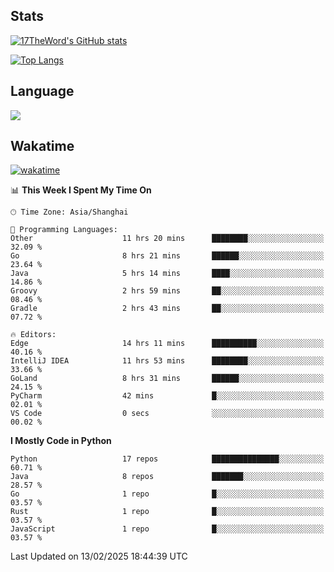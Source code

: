 ## Stats

[![17TheWord's GitHub stats](https://github-readme-stats.vercel.app/api?username=17TheWord&count_private=true&show_icons=true)](https://github.com/anuraghazra/github-readme-stats)

[![Top Langs](https://github-readme-stats.vercel.app/api/top-langs/?username=17TheWord&layout=compact&hide=html)](https://github.com/anuraghazra/github-readme-stats)

## Language

<img align="center" src="https://github-readme-stats-theword.vercel.app/api/wakatime?username=559772f0-9c03-4114-9e11-1b4b8b998e10&layout=compact&theme=dracula&hide_border=true">

## Wakatime

[![wakatime](https://wakatime.com/badge/user/559772f0-9c03-4114-9e11-1b4b8b998e10.svg)](https://wakatime.com/@559772f0-9c03-4114-9e11-1b4b8b998e10)

<!--START_SECTION:waka-->
📊 **This Week I Spent My Time On** 

```text
🕑︎ Time Zone: Asia/Shanghai

💬 Programming Languages: 
Other                    11 hrs 20 mins      ████████░░░░░░░░░░░░░░░░░   32.09 % 
Go                       8 hrs 21 mins       ██████░░░░░░░░░░░░░░░░░░░   23.64 % 
Java                     5 hrs 14 mins       ████░░░░░░░░░░░░░░░░░░░░░   14.86 % 
Groovy                   2 hrs 59 mins       ██░░░░░░░░░░░░░░░░░░░░░░░   08.46 % 
Gradle                   2 hrs 43 mins       ██░░░░░░░░░░░░░░░░░░░░░░░   07.72 % 

🔥 Editors: 
Edge                     14 hrs 11 mins      ██████████░░░░░░░░░░░░░░░   40.16 % 
IntelliJ IDEA            11 hrs 53 mins      ████████░░░░░░░░░░░░░░░░░   33.66 % 
GoLand                   8 hrs 31 mins       ██████░░░░░░░░░░░░░░░░░░░   24.15 % 
PyCharm                  42 mins             █░░░░░░░░░░░░░░░░░░░░░░░░   02.01 % 
VS Code                  0 secs              ░░░░░░░░░░░░░░░░░░░░░░░░░   00.02 % 
```

**I Mostly Code in Python** 

```text
Python                   17 repos            ███████████████░░░░░░░░░░   60.71 % 
Java                     8 repos             ███████░░░░░░░░░░░░░░░░░░   28.57 % 
Go                       1 repo              █░░░░░░░░░░░░░░░░░░░░░░░░   03.57 % 
Rust                     1 repo              █░░░░░░░░░░░░░░░░░░░░░░░░   03.57 % 
JavaScript               1 repo              █░░░░░░░░░░░░░░░░░░░░░░░░   03.57 % 
```




 Last Updated on 13/02/2025 18:44:39 UTC
<!--END_SECTION:waka-->
